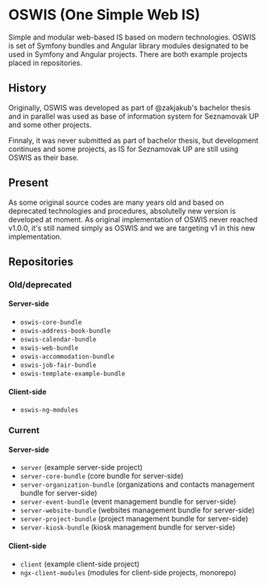 # OSWIS (One Simple Web IS)
Simple and modular web-based IS based on modern technologies. OSWIS is set of Symfony bundles and Angular library modules designated to be used in Symfony and Angular projects. There are both example projects placed in repositories.

## History
Originally, OSWIS was developed as part of @zakjakub's bachelor thesis and in parallel was used as base of information system for Seznamovak UP and some other projects.

Finnaly, it was never submitted as part of bachelor thesis, but development continues and some projects, as IS for Seznamovak UP are still using OSWIS as their base.

## Present
As some original source codes are many years old and based on deprecated technologies and procedures, absolutelly new version is developed at moment. As original implementation of OSWIS never reached v1.0.0, it's still named simply as OSWIS and we are targeting v1 in this new implementation.

## Repositories
### Old/deprecated
#### Server-side
 - `oswis-core-bundle`
 - `oswis-address-book-bundle`
 - `oswis-calendar-bundle`
 - `oswis-web-bundle`
 - `oswis-accommodation-bundle`
 - `oswis-job-fair-bundle`
 - `oswis-template-example-bundle`
#### Client-side
 - `oswis-ng-modules`

### Current
#### Server-side
 - `server` (example server-side project)
 - `server-core-bundle` (core bundle for server-side)
 - `server-organization-bundle` (organizations and contacts management bundle for server-side)
 - `server-event-bundle` (event management bundle for server-side)
 - `server-website-bundle` (websites management bundle for server-side)
 - `server-project-bundle` (project management bundle for server-side)
 - `server-kiosk-bundle` (kiosk management bundle for server-side)
#### Client-side
 - `client` (example client-side project)
 - `ngx-client-modules` (modules for client-side projects, monorepo)



